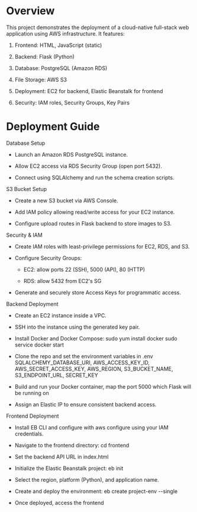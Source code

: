 # Overview
This project demonstrates the deployment of a cloud-native full-stack web application using AWS infrastructure. It features:

1. Frontend: HTML, JavaScript (static)

2. Backend: Flask (Python)

3. Database: PostgreSQL (Amazon RDS)

4. File Storage: AWS S3

5. Deployment: EC2 for backend, Elastic Beanstalk for frontend

6. Security: IAM roles, Security Groups, Key Pairs

# Deployment Guide

Database Setup

  - Launch an Amazon RDS PostgreSQL instance.

  - Allow EC2 access via RDS Security Group (open port 5432).

  - Connect using SQLAlchemy and run the schema creation scripts.

S3 Bucket Setup

  - Create a new S3 bucket via AWS Console.

  - Add IAM policy allowing read/write access for your EC2 instance.

  - Configure upload routes in Flask backend to store images to S3.

Security & IAM

  - Create IAM roles with least-privilege permissions for EC2, RDS, and S3.

  - Configure Security Groups:

    - EC2: allow ports 22 (SSH), 5000 (API), 80 (HTTP)

    - RDS: allow 5432 from EC2's SG

  - Generate and securely store Access Keys for programmatic access.

Backend Deployment

  - Create an EC2 instance inside a VPC.

  - SSH into the instance using the generated key pair.

  - Install Docker and Docker Compose:
    sudo yum install docker
    sudo service docker start

  - Clone the repo and set the environment variables in .env
    SQLALCHEMY_DATABASE_URI, AWS_ACCESS_KEY_ID, AWS_SECRET_ACCESS_KEY, AWS_REGION, S3_BUCKET_NAME, S3_ENDPOINT_URL, SECRET_KEY

  - Build and run your Docker container, map the port 5000 which Flask will be running on

  - Assign an Elastic IP to ensure consistent backend access.
    
Frontend Deployment

  - Install EB CLI and configure with aws configure using your IAM credentials.

  - Navigate to the frontend directory:
    cd frontend

  - Set the backend API URL in index.html

  - Initialize the Elastic Beanstalk project:
    eb init

  - Select the region, platform (Python), and application name.

  - Create and deploy the environment:
    eb create project-env --single

  - Once deployed, access the frontend
